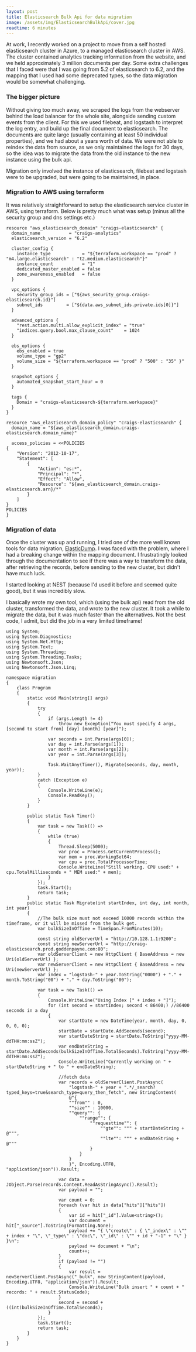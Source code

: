 ```yaml
---
layout: post
title: Elasticsearch Bulk Api for data migration
image: /assets/img/ElasticsearchBulkApi/cover.jpg
readtime: 6 minutes
---
```


At work, I recently worked on a project to move from a self hosted elasticsearch cluster in Azure, to a managed elasticsearch cluster in AWS. The cluster contained analytics tracking information from the website, and we held approximately 3 million documents per day. Some extra challenges that I faced were that I was going from 5.2 of elasticsearch to 6.2, and the mapping that I used had some deprecated types, so the data migration would be somewhat challenging.

### The bigger picture

Without giving too much away, we scraped the logs from the webserver behind the load balancer for the whole site, alongside sending custom events from the client. For this we used filebeat, and logstash to interpret the log entry, and build up the final document to elasticsearch. The documents are quite large (usually containing at least 50 individual properties), and we had about a years worth of data. We were not able to reindex the data from source, as we only maintained the logs for 30 days, so the idea was to migrate the data from the old instance to the new instance using the bulk api.

Migration only involved the instance of elasticsearch, filebeat and logstash were to be upgraded, but were going to be maintained, in place.

### Migration to AWS using terraform

<amp-img class="center" src="/assets/img/ElasticsearchBulkApi/terraform.jpg"
  width="1065"
  height="661"
  layout="responsive">
</amp-img>

It was relatively straightforward to setup the elasticsearch service cluster in AWS, using terraform. Below is pretty much what was setup (minus all the security group and dns settings etc.)

```
resource "aws_elasticsearch_domain" "craigs-elasticsearch" {
  domain_name           = "craigs-analytics"
  elasticsearch_version = "6.2"

  cluster_config {
    instance_type            = "${terraform.workspace == "prod" ? "m4.large.elasticsearch" : "t2.medium.elasticsearch"}"
    instance_count           = "1"
    dedicated_master_enabled = false
    zone_awareness_enabled   = false
  }

  vpc_options {
    security_group_ids = ["${aws_security_group.craigs-elasticsearch.id}"]
    subnet_ids         = ["${data.aws_subnet_ids.private.ids[0]}"]
  }

  advanced_options {
    "rest.action.multi.allow_explicit_index" = "true"
    "indices.query.bool.max_clause_count"    = 1024
  }

  ebs_options {
    ebs_enabled = true
    volume_type = "gp2"
    volume_size = "${terraform.workspace == "prod" ? "500" : "35" }"
  }

  snapshot_options {
    automated_snapshot_start_hour = 0
  }

  tags {
    Domain = "craigs-elasticsearch-${terraform.workspace}"
  }
}

resource "aws_elasticsearch_domain_policy" "craigs-elasticsearch" {
  domain_name = "${aws_elasticsearch_domain.craigs-elasticsearch.domain_name}"

  access_policies = <<POLICIES
{
    "Version": "2012-10-17",
    "Statement": [
        {
            "Action": "es:*",
            "Principal": "*",
            "Effect": "Allow",            
            "Resource": "${aws_elasticsearch_domain.craigs-elasticsearch.arn}/*"
        }
    ]
}
POLICIES
}

```

### Migration of data

Once the cluster was up and running, I tried one of the more well known tools for data migration, [ElasticDump](https://github.com/taskrabbit/elasticsearch-dump). I was faced with the problem, where I had a breaking change within the mapping document. I frustratingly looked through the documentation to see if there was a way to transform the data, after retrieving the records, before sending to the new cluster, but didn't have much luck.

I started looking at NEST (because I'd used it before and seemed quite good), but it was incredibly slow.

I basically wrote my own tool, which (using the bulk api) read from the old cluster, transformed the data, and wrote to the new cluster. It took a while to migrate the data, but it was much faster than the alternatives. Not the best code, I admit, but did the job in a very limited timeframe!

<amp-img class="center" src="/assets/img/ElasticsearchBulkApi/elasticsearch.jpg"
  width="545"
  height="300"
  layout="responsive">
</amp-img>

```
using System;
using System.Diagnostics;
using System.Net.Http;
using System.Text;
using System.Threading;
using System.Threading.Tasks;
using Newtonsoft.Json;
using Newtonsoft.Json.Linq;

namespace migration
{
    class Program
    {
        static void Main(string[] args)
        {
            try
            {
                if (args.Length != 4)
                    throw new Exception("You must specify 4 args, [second to start from] [day] [month] [year]");

                var seconds = int.Parse(args[0]);
                var day = int.Parse(args[1]);
                var month = int.Parse(args[2]);
                var year = int.Parse(args[3]);

                Task.WaitAny(Timer(), Migrate(seconds, day, month, year));
            }
            catch (Exception e)
            {
                Console.WriteLine(e);
                Console.ReadKey();
            }
        }

        public static Task Timer()
        {
            var task = new Task(() =>
            {
                while (true)
                {
                    Thread.Sleep(5000);
                    var proc = Process.GetCurrentProcess();
                    var mem = proc.WorkingSet64;
                    var cpu = proc.TotalProcessorTime;
                    Console.WriteLine("Still working. CPU used:" + cpu.TotalMilliseconds + " MEM used:" + mem);
                }
            });
            task.Start();
            return task;
        }
        public static Task Migrate(int startIndex, int day, int month, int year)
        {
            //The bulk size must not exceed 10000 records within the timeframe, or it will be missed from the bulk get.
            var bulkSizeInOfTime = TimeSpan.FromMinutes(10);

            const string oldServerUrl = "http://10.128.1.1:9200";
            const string newServerUrl = "http://craig-elasticsearch.prod.goddenpayne.com:80";
            var oldServerClient = new HttpClient { BaseAddress = new Uri(oldServerUrl) };
            var newServerClient = new HttpClient { BaseAddress = new Uri(newServerUrl) };
            var index = "logstash-" + year.ToString("0000") + "." + month.ToString("00") + "." + day.ToString("00");

            var task = new Task(() =>
            {
                Console.WriteLine("Using Index [" + index + "]");
                for (int second = startIndex; second < 86400;) //86400 seconds in a day
                {
                    var startDate = new DateTime(year, month, day, 0, 0, 0, 0);
                    startDate = startDate.AddSeconds(second);
                    var startDateString = startDate.ToString("yyyy-MM-ddTHH:mm:ssZ");
                    var endDateString = startDate.AddSeconds(bulkSizeInOfTime.TotalSeconds).ToString("yyyy-MM-ddTHH:mm:ssZ");
                    Console.WriteLine("Currently working on " + startDateString + " to " + endDateString);

                    //fetch data
                    var records = oldServerClient.PostAsync(
                        "logstash-" + year + ".*/_search?typed_keys=true&search_type=query_then_fetch", new StringContent(
                        @"{
                        ""from"" : 0, 
                        ""size"" : 10000,
                        ""query"": {
                            ""range"": {
                                ""requesttime"": {
                                    ""gte"": """ + startDateString + @""",
                                    ""lte"": """ + endDateString + @"""
                                }
                            }
                        }
                        }", Encoding.UTF8, "application/json")).Result;

                    var data = JObject.Parse(records.Content.ReadAsStringAsync().Result);
                    var payload = "";

                    var count = 0;
                    foreach (var hit in data["hits"]["hits"])
                    {
                        var id = hit["_id"].Value<string>();
                        var document = hit["_source"].ToString(Formatting.None);
                        payload += "{ \"create\" : { \"_index\" : \"" + index + "\", \"_type\" : \"doc\", \"_id\" : \"" + id + "-1" + "\" } }\n";
                        payload += document + "\n";
                        count++;
                    }
                    if (payload != "")
                    {
                        var result = newServerClient.PostAsync("_bulk", new StringContent(payload, Encoding.UTF8, "application/json")).Result;
                        Console.WriteLine("Bulk insert " + count + " records: " + result.StatusCode);
                    }
                    second = second + ((int)bulkSizeInOfTime.TotalSeconds);
                }
            });
            task.Start();
            return task;
        }
    }
}

```


